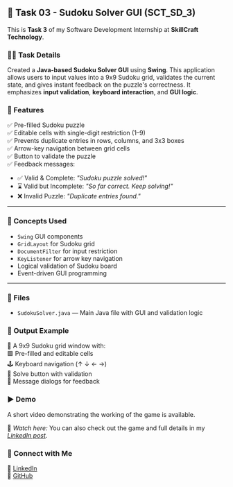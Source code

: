 ## 🧩 Task 03 - Sudoku Solver GUI (SCT_SD_3)

This is **Task 3** of my Software Development Internship at **SkillCraft Technology**.



### 👩‍💻 Task Details  
Created a **Java-based Sudoku Solver GUI** using **Swing**. This application allows users to input values into a 9x9 Sudoku grid, validates the current state, and gives instant feedback on the puzzle's correctness. It emphasizes **input validation**, **keyboard interaction**, and **GUI logic**.


### 🚀 Features  
✅ Pre-filled Sudoku puzzle  
✅ Editable cells with single-digit restriction (1–9)  
✅ Prevents duplicate entries in rows, columns, and 3x3 boxes  
✅ Arrow-key navigation between grid cells  
✅ Button to validate the puzzle  
✅ Feedback messages:
- ✅ Valid & Complete: *"Sudoku puzzle solved!"*  
- ⌛ Valid but Incomplete: *"So far correct. Keep solving!"*  
- ❌ Invalid Puzzle: *"Duplicate entries found."*  

---

### 🧠 Concepts Used  
- `Swing` GUI components  
- `GridLayout` for Sudoku grid  
- `DocumentFilter` for input restriction  
- `KeyListener` for arrow key navigation  
- Logical validation of Sudoku board  
- Event-driven GUI programming

---

### 📁 Files  
- `SudokuSolver.java` — Main Java file with GUI and validation logic


### 📌 Output Example  
🧮 A 9x9 Sudoku grid window with:  
🟩 Pre-filled and editable cells  
🕹️ Keyboard navigation (↑ ↓ ← →)  
🧪 Solve button with validation  
📢 Message dialogs for feedback  

### ▶ Demo  
A short video demonstrating the working of the game is available.

🎥 *Watch here:* 
You can also check out the game and full details in my *[LinkedIn post](https://www.linkedin.com/posts/shahdha-akhtharin-6693a731a_skillcrafttechnology-softwaredevelopment-activity-7341512405656465408-iN5_?utm_source=share&utm_medium=member_desktop&rcm=ACoAAFDcIPEB6iOd73JGXY2Vl0fUIJTMkTa5Nw0)*.


### 🔗 Connect with Me  
💼 [LinkedIn](https://www.linkedin.com/in/shahdha-akhtharin-6693a731a)  
🐙 [GitHub](https://github.com/Shahdha17)
